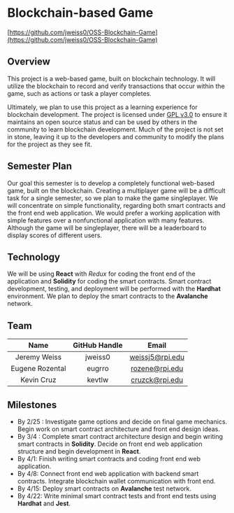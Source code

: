 Blockchain-based Game
===========
[https://github.com/jweiss0/OSS-Blockchain-Game](https://github.com/jweiss0/OSS-Blockchain-Game)

Overview
--------
This project is a web-based game, built on blockchain technology. It will utilize the blockchain to record and verify transactions that occur within the game, such as actions or task a player completes.

Ultimately, we plan to use this project as a learning experience for blockchain development. The project is licensed under [GPL v3.0](https://github.com/jweiss0/OSS-Blockchain-Game/blob/main/LICENSE) to ensure it maintains an open source status and can be used by others in the community to learn blockchain development. Much of the project is not set in stone, leaving it up to the developers and community to modify the plans for the project as they see fit.

Semester Plan
-------------
Our goal this semester is to develop a completely functional web-based game, built on the blockchain. Creating a multiplayer game will be a difficult task for a single semester, so we plan to make the game singleplayer. We will concentrate on simple functionality, regarding both smart contracts and the front end web application. We would prefer a working application with simple features over a nonfunctional application with many features. Although the game will be singleplayer, there will be a leaderboard to display scores of different users.

Technology
----------
We will be using **React** with _Redux_ for coding the front end of the application and **Solidity** for coding the smart contracts. Smart contract development, testing, and deployment will be performed with the **Hardhat** environment. We plan to deploy the smart contracts to the **Avalanche** network.

Team
----
| **Name** | **GitHub Handle** | **Email** |
|:------:|:-------:|:------:|
| Jeremy Weiss | jweiss0 | weissj5@rpi.edu | 
| Eugene Rozental | eugrro | rozene@rpi.edu |
| Kevin Cruz | kevtlw | cruzck@rpi.edu |

Milestones
----------
- By 2/25 : Investigate game options and decide on final game mechanics. Begin work on smart contract architecture and front end design ideas.
- By 3/4 : Complete smart contract architecture design and begin writing smart contracts in **Solidity**. Decide on front end web application structure and begin development in **React**.
- By 4/1: Finish writing smart contracts and coding front end web application.
- By 4/8: Connect front end web application with backend smart contracts. Integrate blockchain wallet communication with front end.
- By 4/15: Deploy smart contracts on **Avalanche** test network.
- By 4/22: Write minimal smart contract tests and front end tests using **Hardhat** and **Jest**.
